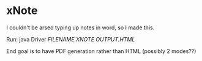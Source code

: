 # xNote
I couldn't be arsed typing up notes in word, so I made this. 

Run: java Driver *FILENAME.XNOTE* *OUTPUT.HTML*

End goal is to have PDF generation rather than HTML (possibly 2 modes??)
